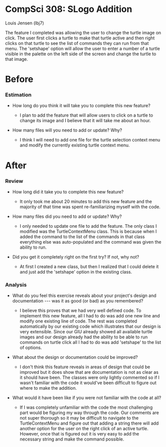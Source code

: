 CompSci 308: SLogo Addition
===
Louis Jensen (lbj7)

The feature I completed was allowing the user to change the turtle image on click.
The user first clicks a turtle to make that turtle active and then right clicks on that 
turtle to see the list of commands they can run from that menu. The 'setshape' option
will allow the user to enter a number of a turtle visible in the palette on the left
side of the screen and change the turtle to that image.

# Before

### Estimation

 * How long do you think it will take you to complete this new feature?
   * I plan to add the feature that will allow users
 to click on a turtle to change its image and I believe that 
 it will take me about an hour.


 * How many files will you need to add or update? Why?
   * I think I will need to add one file for the turtle
 selection context menu and modify the currently existing 
 turtle context menu.


# After

### Review

 * How long did it take you to complete this new feature?
    * It only took me about 20 minutes to add this new feature and the
    majority of that time was spent re-familiarizing myself with
    the code.

 * How many files did you need to add or update? Why?
   * I only needed to update one file to add the feature. The only class
   I modified was the TurtleContextMenu class. This is because when I added
   the command to the list of the commands in that class everything else
   was auto-populated and the command was given the ability to run.

 * Did you get it completely right on the first try? If not, why not?
   * At first I created a new class, but then I realized that I could delete
   it and just add the 'setshape' option in the existing class.

### Analysis

 * What do you feel this exercise reveals about your project's design and documentation --- was it as good (or bad) as you remembered?
   * I believe this proves that we had very well defined code. To implement this new feature,
   all I had to do was add one new line and modify one existing line of code. The rest was completed
   automatically by our existing code which illustrates that our design is 
   very extensible. Since our GIU already showed all available turtle images and our design already had the ability to be able to
   run commands on turtle click all I had to do was add 'setshape' to the list of options.

 * What about the design or documentation could be improved?
   * I don't think this feature reveals in areas of design that could be improved
   but it does show that are documentation is not as clear as it should have been. The classes were
   only lightly commented so if I wasn't familiar with the code it would've been difficult to figure out where
   to make the addition.

 * What would it have been like if you were not familiar with the code at all?
    * If I was completely unfamiliar with the code the most challenging part would be figuring
    my way through the code. Our comments are not super thorough so it may be difficult
    to navigate to the TurtleContextMenu and figure out that adding a string
    there will add another option for the user on the right click of an active turtle. However, once
    that is figured out it is very easy to add the necessary string and make the command possible.